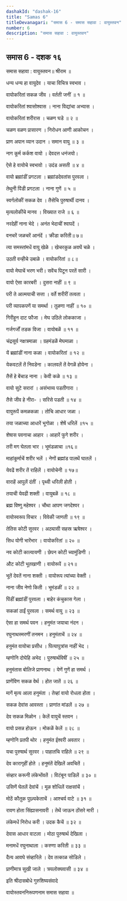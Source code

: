```yaml
---
dashakId: "dashak-16"
title: "Samas 6"
titleDevanagari: "समास 6 - समास सहावा : वायुस्तवन"
number: 6
description: "समास सहावा : वायुस्तवन"
---
```


## समास 6 - दशक १६

समास सहावा : वायुस्तवन॥ श्रीराम ॥

धन्य धन्य हा वायुदेव । याचा विचित्र स्वभाव ।

वायोकरितां सकळ जीव । वर्तती जनीं ॥ १ ॥

वायोकरितां श्वासोश्वास । नाना विद्यांचा अभ्यास ।

वायोकरितां शरीरास । चळण घडे ॥ २ ॥

चळण वळण प्रासारण । निरोधन आणी आकोचन ।

प्राण अपान व्यान उदान । समान वायु ॥ ३ ॥

नाग कूर्म कर्कश वायो । देवदत्त धनंजयो।

ऐसे हे वायोचे स्वभावो । उदंड असती ॥ ४ ॥

वायो ब्रह्मांडीं प्रगटला । ब्रह्मांडदेवतांस पुरवला ।

तेथुनी पिंडी प्रगटला । नाना गुणें ॥ ५ ॥

स्वर्गलोकीं सकळ देव । तैसेचि पुरुषार्थी दानव ।

मृत्यलोकींचे मानव । विख्यात राजे ॥ ६ ॥

नरदेहीं नाना भेदे । अनंत भेदाचीं श्वापदें ।

वनचरें जळचरें आनंदें । क्रीडा करिती॥ ७॥

त्या समस्तांमधें वायु खेळे । खेचरकुळ अवघें चळे ।

उठती वन्हीचे उबाळे । वायोकरितां ॥ ८॥

वायो मेघाचें भरण भरी। सवेंच पिटून परतें सारी ।

वायो ऐसा कारबरी । दुसरा नाहीं ॥ ९ ॥

परी ते आत्मयाची सत्ता । वर्ते शरीरीं तत्वता ।

परी व्यापकपणें या समर्था । तुळणा नाहीं ॥ १० ॥

गिरीहून दाट फौजा । मेघ उठिले लोककाजा ।

गर्जगर्जों तडक विजा । वायोबळें ॥ ११ ॥

चंद्रसूर्य नक्षत्रमाळा । ग्रहमंडळें मेघमाळा ।

यें ब्रह्मांडीं नाना कळा । वायोकरितां ॥ १२ ॥

येकवटलें तें निवडेना । कालवलें तें वेगळें होयेना ।

तैसें हे बेंचाड नाना । केवी कळे ॥ १३ ॥

वायो सुटे सरारां । असंभाव्य पडतीगारा ।

तैसे जीव हे नीरा- । सरिसे पडती ॥ १४ ॥

वायुरूपें कमळकळा । तोचि आधार जळा ।

तया जळाच्या आधारें भूगोळा । शेषें धरिलें ॥१५ ॥

शेषास पवनाचा आहार । आहारें फुगे शरीर ।

तरी मग घेतला भार । भूमंडळाचा ॥१६॥

माहांकूर्माचें शरीर भलें । नेणों ब्रह्मांड पालथें घातलें ।

येवढें शरीर तें राहिलें । वायोचेनी ॥ १७॥

वाराहें आपुलें दंतीं । पृथ्वी धरिली होती ।

तयाची येवढी शक्ती । वायुबळें ॥ १८ ॥

ब्रह्म विष्णु महेश्वर । चौथा आपण जगदेश्वर ।

वायोस्वरूप विचार । विवेकी जाणती ॥ १९ ॥

तेतिस कोटी सुरवर । अठ्यासी सहस्र ऋषेश्वर ।

सिध योगी भारेंभार । वायोकरितां ॥ २० ॥

नव कोटी कात्यायणी । छेपन कोटी च्यामुंडिणी ।

औट कोटी भूतखाणी । वायोरूपें ॥ २१॥

भूतें देवतें नाना शक्ती । वायोरूप त्यांच्या वेक्ती ।

नाना जीव नेणो किती । भूमंडळीं ॥ २२ ॥

पिंडीं ब्रह्मांडीं पुरवला । बाहेर कंचुकास गेला ।

सकळां ठाईं पुरवला । समर्थ वायु ॥ २३ ॥

ऐसा हा समर्थ पवन । हनुमंत जयाचा नंदन ।

रघुनाथस्मरणीं तनमन । हनुमंताचें ॥ २४ ॥

हनुमंत वायोचा प्रसीध । पित्यापुत्रांस नाहीं भेद ।

म्हणोनि दोघेहि अभेद । पुरुषार्थविषीं ॥ २५ ॥

हनुमंतास बोलिजे प्राणनाथ । येणें गुणें हा समर्थ ।

प्राणेंविण सकळ वेर्थ । होत जातें ॥ २६ ॥

मागें मृत्य आला हनुमंता । तेव्हां वायो रोधला होता ।

सकळ देवांस आवस्ता । प्राणांत मांडलें ॥ २७ ॥

देव सकळ मिळोन । केलें वायुचें स्तवन ।

वायो प्रसन्न होऊन । मोकळें केलें ॥ २८ ॥

म्हणोनि प्रतपी थोर । हनुमंत ईश्वरी अवतार ।

यचा पुरुषार्थ सुरवर । पाहातचि राहिले ॥ २९ ॥

देव कारागृहीं होते । हनुमंतें देखिलें अवचितें ।

संव्हार करूनी लंकेभोंवतें । विटंबून पाडिलें ॥ ३० ॥

उसिणें घेतलें देवांचें । मूळ शोधिलें राक्षसांचें ।

मोठें कौतुक पुछ्यकेताचें । आश्चर्य वाटे ॥ ३१ ॥

रावण होता सिंह्यासनावरी । तेथें जाऊन ठोंसरे मारी ।

लंकेमधें निरोध करी । उदक कैचें ॥ ३२ ॥

देवास आधार वाटला । मोठा पुरुषार्थ देखिला ।

मनामधें रघुनाथाला । करुणा करिती ॥ ३३ ॥

दैत्य आवघे संव्हारिले । देव तत्काळ सोडिले ।

प्राणीमात्र सुखी जाले । त्रयलोक्यवासी ॥ ३४ ॥

इति श्रीदासबोधे गुरुशिष्यसंवादे

वायोस्तवननिरूपणनाम समास सहावा ॥